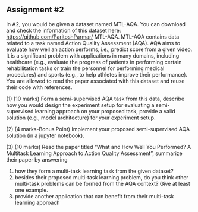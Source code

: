 ## Assignment #2

In A2, you would be given a dataset named MTL-AQA. You can download and
check the information of this dataset here: https://github.com/ParitoshParmar/
MTL-AQA. MTL-AQA contains data related to a task named Action Quality Assessment (AQA). AQA aims to evaluate how well an action performs, i.e., predict score
from a given video. It is a significant problem with applications in many domains,
including healthcare (e.g., evaluate the progress of patients in performing certain
rehabilitation tasks or train the personnel for performing medical procedures) and
sports (e.g., to help athletes improve their performance).
You are allowed to read the paper associated with this dataset and reuse their code
with references.


(1) (10 marks) Form a semi-supervised AQA task from this data, describe how you would
design the experiment setup for evaluating a semi-supervised learning approach on your
proposed task, provide a valid solution (e.g., model architecture) for your experiment
setup.

(2) (4 marks-Bonus Point) Implement your proposed semi-supervised AQA solution (in a
jupyter notebook).

(3) (10 marks) Read the paper titled “What and How Well You Performed? A Multitask
Learning Approach to Action Quality Assessment”, summarize their paper by answering

1) how they form a multi-task learning task from the given dataset? 
2) besides their
proposed multi-task learning problem, do you think other multi-task problems can be
formed from the AQA context? Give at least one example. 
3) provide another application
that can benefit from their multi-task learning approach
